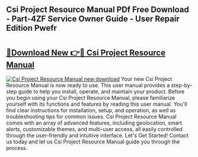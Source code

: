 ## Csi Project Resource Manual PDf Free Download - Part-4ZF Service Owner Guide - User Repair Edition Pwefr

# <h2><a href="http://bc26963.oget.top/?id=Csi+Project+Resource+Manual">🔗Download New 👉🔴 Csi Project Resource Manual</a></h2>

[![Csi Project Resource Manual new download](https://i.imgur.com/5g1atiW.png)](http://bc26963.oget.top/?id=Csi+Project+Resource+Manual)
Your new Csi Project Resource Manual is now ready to use. This user manual provides a step-by-step guide to help you install, operate, and maintain your product. Before you begin using your Csi Project Resource Manual, please familiarize yourself with its functions and features by reading this user manual. You'll find clear instructions for installation, setup, and operation, as well as troubleshooting tips for common issues. Csi Project Resource Manual comes with an array of advanced features, including geolocation, smart alerts, customizable themes, and multi-user access, all easily controlled through the user-friendly and intuitive interface. Let's Get Started! Contact us today and let us Csi Project Resource Manual guide you through the process.

